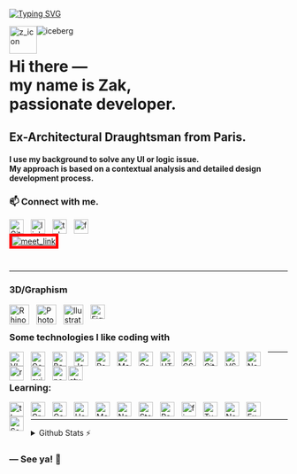 <!-- UNDER CONSTRUCTION -->
<!-- ![Cover](https://github.com/z-bj/z-bj/blob/master/img/under-construction.gif) -->
<!-- TITLE -->
<!-- DIVING txt -->

[![Typing SVG](https://readme-typing-svg.herokuapp.com?font=Lato&size=38&duration=2500&color=044CB0&background=FFFFFF00&center=true&vCenter=true&multiline=true&width=800&height=150&lines=Welcome+to+my+profile%2C;load+your+oxygen+tanks%2C+put+your+wet+suit%2C;we+dive+right+away..+%E2%9A%93%F0%9F%90%99)](https://git.io/typing-svg)


<!--  ICE BERG REACT -->
<!-- ![Cover](https://github.com/z-bj/z-bj/blob/master/img/iceberg-react.jpg) -->
<img  alt="iceberg" width="auto" src="https://github.com/z-bj/z-bj/blob/master/img/iceberg-react.jpg" />


<!-- ICONE Z -->
<img style="float: left;" alt="z_icon" width="50" src="https://github.com/z-bj/z-bj/blob/master/img/logo-z-nautilusmonoline.png"/>


<!-- HI -->
<h1>
  Hi there ― <br> 
  my name is Zak, <br> 
  passionate developer.
</h1>


## Ex-Architectural Draughtsman from Paris.
<h4>I use my background to solve any UI or logic issue.<br/> My approach is based on a contextual analysis and detailed design development process.</h4>


<!-- RDV -->

### 📫 Connect with me.


<!--  GMAIL  -->
<a href="mailto:zbjarchi@gmail.com"><img align="left" alt="Git" width="26px" src="https://github.com/z-bj/z-bj/blob/master/img/gmail.png" style="padding-right:10px;" /></a>

<!-- LinkedIn -->
[<img align="left" alt="linkedin" width="26px" src="https://github.com/z-bj/z-bj/blob/master/img/linkedin.svg" style="padding-right:10px;" />](https://www.linkedin.com/in/zakaria-beji-a20148221/)

<!--  TELEGRAM  -->
[<img align="left" alt="telegram" width="26px" src="https://github.com/z-bj/z-bj/blob/master/img/telegram-logo-png-telegram-app-icon-png-50-px-1600.png" style="padding-right:10px;" />](https://t.me/air_akaz)

<!-- FreeCodeCamp -->
[<img align="left" alt="freecodecamp" width="26px" src="https://github.com/z-bj/z-bj/blob/master/img/freecodecamp.svg" style="padding-right:10px;" />](https://www.freecodecamp.org/)

<br>

<!-- ZOOM CALENDLY -->
<a style="border: 5px solid red;" href="https://calendly.com/zakaria-beji/20min" target="_blank"><img width="auto" alt="meet_link" src="https://github.com/z-bj/z-bj/blob/master/img/zoom-blue.png"></a>


<br /><hr />

### 3D/Graphism


[<img align="left" alt="Rhino3D" width="36px" src="https://github.com/z-bj/z-bj/blob/master/img/rhino.svg" style="padding-right:10px;" />](https://www.rhino3d.com/)

[<img align="left" alt="Photoshop" width="36px" src="https://github.com/z-bj/z-bj/blob/master/img/Photoshop.svg" style="padding-right:10px;" />](https://www.photopea.com/)

[<img align="left" alt="Ilustrator" width="36px" src="https://github.com/z-bj/z-bj/blob/master/img/Illustrator.svg" style="padding-right:10px;" />](https://excalidraw.com/)

[<img src="https://cdn.jsdelivr.net/gh/devicons/devicon/icons/figma/figma-original.svg" alt="Figma" width="26px" style="padding-right:10px;" />
](https://www.figma.com/)



### Some technologies I like coding with


[<img align="left" alt="VIM" width="26px" src="https://cdn.jsdelivr.net/gh/devicons/devicon/icons/vim/vim-original.svg" style="padding-right:10px;" />](https://vim-adventures.com/)

[<img align="left" alt="Googling" width="26px" src="https://cdn.jsdelivr.net/gh/devicons/devicon/icons/google/google-original.svg" style="padding-right:10px;" />](https://www.youtube.com/watch?v=cEBkvm0-rg0&list=WL&index=24)


[<img align="left" alt="Bash" width="26px" src="https://cdn.jsdelivr.net/gh/devicons/devicon/icons/bash/bash-plain.svg" style="padding-right:10px;" />](https://www.gnu.org/software/bash/)

[<img align="left" alt="JavaScript" width="26px" src="https://cdn.jsdelivr.net/gh/devicons/devicon/icons/javascript/javascript-original.svg" style="padding-right:10px;" />](https://developer.mozilla.org/fr/docs/Web/JavaScript)

[<img align="left" alt="React" width="26px" src="https://cdn.jsdelivr.net/gh/devicons/devicon/icons/react/react-original.svg" style="padding-right:10px;" />](https://reactjs.org/)

[<img align="left" alt="MaterialUI" width="26px" src="https://cdn.jsdelivr.net/gh/devicons/devicon/icons/materialui/materialui-original.svg" style="padding-right:10px;" />](https://mui.com/)

[<img align="left" alt="Graph-QL" width="26px" src="https://cdn.jsdelivr.net/gh/devicons/devicon/icons/graphql/graphql-plain.svg" style="padding-right:10px;" />](https://graphql.org/)

[<img align="left" alt="HTML5" width="26px" src="https://cdn.jsdelivr.net/gh/devicons/devicon/icons/html5/html5-original.svg" style="padding-right:10px;" />](https://developer.mozilla.org/fr/docs/Web/HTML)

[<img align="left" alt="CSS3" width="26px" src="https://cdn.jsdelivr.net/gh/devicons/devicon/icons/css3/css3-original.svg" style="padding-right:10px;" />](https://developer.mozilla.org/fr/docs/Web/CSS)


[<img align="left" alt="Git" width="26px" src="https://cdn.jsdelivr.net/gh/devicons/devicon/icons/git/git-original.svg" style="padding-right:10px;" />](https://learngitbranching.js.org/)


[<img align="left" alt="VScode" width="26px" src="https://cdn.jsdelivr.net/gh/devicons/devicon/icons/vscode/vscode-original.svg" style="padding-right:10px;" />](https://code.visualstudio.com/)


[<img align="left" alt="Notion" width="26px" src="https://github.com/z-bj/z-bj/blob/master/img/notion.svg" style="padding-right:10px;" />](https://www.notion.so/)


[<img align="left" alt="regex" width="26px" src="https://github.com/z-bj/z-bj/blob/master/img/regex_icon.svg" style="padding-right:10px;" />](https://regex101.com/)

[<img align="left" alt="axios" width="26px" src="https://github.com/z-bj/z-bj/blob/master/img/Axios.svg" style="padding-right:10px;" />](https://axios-http.com/)


[<img align="left" alt="postman" width="26px" src="https://github.com/z-bj/z-bj/blob/master/img/postman-icon.svg" />](https://www.postman.com/)


[<img align="left" alt="styled-components" width="26px" src="https://github.com/z-bj/z-bj/blob/master/img/styled-components.png" />](https://styled-components.com/)



<hr > <br />

### Learning:

[<img align="left" alt="threejs" width="26px" src="https://github.com/z-bj/z-bj/blob/master/img/Three.js_Icon.svg" style="padding-right:10px;" />](https://threejs.org/)

[<img align="left" alt="Greesock" width="26px" src="https://github.com/z-bj/z-bj/blob/master/img/gsap-greensock.svg" style="padding-right:10px;" />](https://greensock.com/gsap/)

[<img align="left" alt="Gatsby" width="26px" src="https://cdn.jsdelivr.net/gh/devicons/devicon/icons/gatsby/gatsby-plain.svg" style="padding-right:10px;" />](https://www.gatsbyjs.com/)

[<img align="left" alt="Heroku" width="26px" src="https://cdn.jsdelivr.net/gh/devicons/devicon/icons/heroku/heroku-original.svg" style="padding-right:10px;" />](https://www.heroku.com/)

[<img align="left" alt="MongoDB" width="26px" src="https://cdn.jsdelivr.net/gh/devicons/devicon/icons/mongodb/mongodb-original.svg" style="padding-right:10px;" />](https://www.mongodb.com/)

[<img align="left" alt="NextJs" width="26px" src="https://cdn.jsdelivr.net/gh/devicons/devicon/icons/nextjs/nextjs-original.svg" style="padding-right:10px;" />](https://nextjs.org/)


[<img align="left" alt="StoryBook" width="26px" src="https://cdn.jsdelivr.net/gh/devicons/devicon/icons/storybook/storybook-original.svg" style="padding-right:10px;" />](https://storybook.js.org/)

[<img align="left" alt="Redux" width="26px" src="https://cdn.jsdelivr.net/gh/devicons/devicon/icons/redux/redux-original.svg" style="padding-right:10px;" />](https://redux.js.org/)
[<img align="left" alt="firebase" width="26px" src="https://cdn.jsdelivr.net/gh/devicons/devicon/icons/firebase/firebase-plain.svg" style="padding-right:10px;" />](https://firebase.google.com/?gclsrc=ds&gclsrc=ds)

[<img align="left" alt="TypeScript" width="26px" src="https://cdn.jsdelivr.net/gh/devicons/devicon/icons/typescript/typescript-original.svg" style="padding-right:10px;" />](https://www.typescriptlang.org/)

[<img align="left" alt="Node.js" width="26px" src="https://cdn.jsdelivr.net/gh/devicons/devicon/icons/nodejs/nodejs-original.svg" style="padding-right:10px;" />](nodejs)

[<img align="left" alt="Express" width="26px" src="https://cdn.jsdelivr.net/gh/devicons/devicon/icons/express/express-original.svg" style="padding-right:10px;" />](https://expressjs.com/)

[<img align="left" alt="Sass" width="26px" src="https://cdn.jsdelivr.net/gh/devicons/devicon/icons/sass/sass-original.svg" style="padding-right:10px;" />](https://sass-lang.com/)




<!-- ```json
{
  "frontend": ["react", "gatsby|next", "svelte", "mui|tailwind", "react-native@alpha"],
  "backend": ["typescript", "nodejs", "express|nest.js", "mongodb", "sql@alpha", "rust@alpha"],
  "blockchain": ["solidity", "rust:elrond", "web3|ethers.js", "truffle|hardhat", "ipfs"],
}
``` -->

<br/>
<hr />

<details>
  <summary>Github Stats ⚡</summary>
  
  <a href="#">![Github stats](https://github-readme-stats.vercel.app/api?username=z-bj&theme=blueberry&count_private=true&hide_border=true&line_height=20)</a>
  <a href="#">![Top Langs](https://github-readme-stats.vercel.app/api/top-langs/?username=z-bj&layout=compact&theme=blueberry&count_private=true&hide_border=true)</a>
</details>



### ― See ya! 👋


